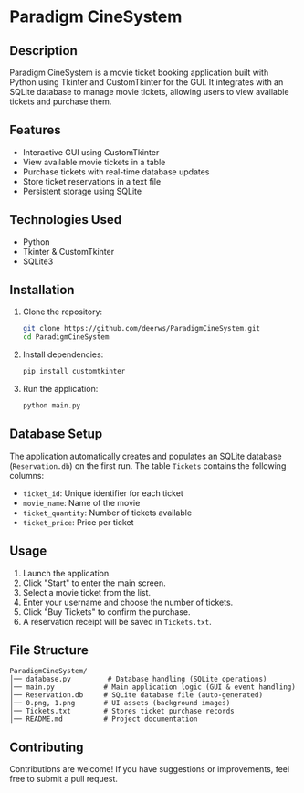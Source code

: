 # Paradigm CineSystem

## Description
Paradigm CineSystem is a movie ticket booking application built with Python using Tkinter and CustomTkinter for the GUI. It integrates with an SQLite database to manage movie tickets, allowing users to view available tickets and purchase them.

## Features
- Interactive GUI using CustomTkinter
- View available movie tickets in a table
- Purchase tickets with real-time database updates
- Store ticket reservations in a text file
- Persistent storage using SQLite

## Technologies Used
- Python
- Tkinter & CustomTkinter
- SQLite3

## Installation
1. Clone the repository:
   ```sh
   git clone https://github.com/deerws/ParadigmCineSystem.git
   cd ParadigmCineSystem
   ```
2. Install dependencies:
   ```bash
   pip install customtkinter
   ```
3. Run the application:
   ```bash
   python main.py

## Database Setup
The application automatically creates and populates an SQLite database (`Reservation.db`) on the first run. The table `Tickets` contains the following columns:
- `ticket_id`: Unique identifier for each ticket
- `movie_name`: Name of the movie
- `ticket_quantity`: Number of tickets available
- `ticket_price`: Price per ticket

## Usage
1. Launch the application.
2. Click "Start" to enter the main screen.
3. Select a movie ticket from the list.
4. Enter your username and choose the number of tickets.
5. Click "Buy Tickets" to confirm the purchase.
6. A reservation receipt will be saved in `Tickets.txt`.

## File Structure
```
ParadigmCineSystem/
│── database.py         # Database handling (SQLite operations)
│── main.py            # Main application logic (GUI & event handling)
│── Reservation.db     # SQLite database file (auto-generated)
│── 0.png, 1.png       # UI assets (background images)
│── Tickets.txt        # Stores ticket purchase records
│── README.md          # Project documentation
```

## Contributing
Contributions are welcome! If you have suggestions or improvements, feel free to submit a pull request.


